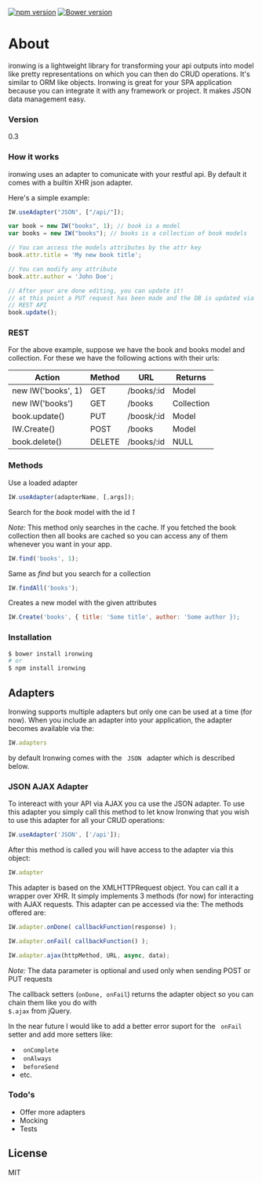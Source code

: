 [![npm version](https://badge.fury.io/js/ironwing.svg)](http://badge.fury.io/js/ironwing)
[![Bower version](https://badge.fury.io/bo/ironwing.svg)](http://badge.fury.io/bo/ironwing)

# About

ironwing is a lightweight library for transforming your api outputs into model like pretty representations on which you can then do CRUD operations. It's similar to ORM like objects. Ironwing is great for your SPA application because you can integrate it with any framework or project. It makes JSON data management easy.

### Version
0.3

### How it works
ironwing uses an adapter to comunicate with your restful api. By default it comes with a builtin XHR json adapter.

Here's a simple example:
```js
IW.useAdapter("JSON", ["/api/"]);

var book = new IW("books", 1); // book is a model
var books = new IW("books"); // books is a collection of book models

// You can access the models attributes by the attr key
book.attr.title = 'My new book title';

// You can modify any attribute
book.attr.author = 'John Doe';

// After your are done editing, you can update it!
// at this point a PUT request has been made and the DB is updated via the
// REST API
book.update();
```
### REST
For the above example, suppose we have the book and books model and collection. For these we have the following actions with their urls:

| Action            | Method | URL        | Returns    |
| ----------------- | -------|------------|----------- |
| new IW('books', 1) | GET    | /books/:id | Model      |
| new IW('books')    | GET    | /books     | Collection |
| book.update()     | PUT    | /boosk/:id | Model      |
| IW.Create()        | POST   | /books     | Model      |
| book.delete()     | DELETE | /books/:id | NULL       |


### Methods
Use a loaded adapter
```js
IW.useAdapter(adapterName, [,args]);
```
Search for the <i>book</i> model with the id <i>1</i>

<i>Note:</i> This method only searches in the cache. If you fetched the book collection then all books are cached so you can access any of them whenever you want in your app.
```js
IW.find('books', 1);
```
Same as <i> find </i> but you search for a collection
```js
IW.findAll('books');
```

Creates a new model with the given attributes
```js
IW.Create('books', { title: 'Some title', author: 'Some author });
```

### Installation

```sh
$ bower install ironwing
# or
$ npm install ironwing
```

## Adapters
Ironwing supports multiple adapters but only one can be used at a time (for now).
When you include an adapter into your application, the adapter becomes available via the:
```js
IW.adapters
```
by default Ironwing comes with the <code> JSON </code> adapter which is described below.
### JSON AJAX Adapter
To intereact with your API via AJAX you ca use the JSON adapter. To use this adapter you simply call this method to let know Ironwing that you wish to use this adapter for all your CRUD operations:
```js
IW.useAdapter('JSON', ['/api']);
```
After this method is called you will have access to the adapter via this object:
```js
IW.adapter
```
This adapter is based on the XMLHTTPRequest object. You can call it a wrapper over XHR. It simply implements 3 methods (for now) for interacting with AJAX requests. This adapter can pe accessed via the:
The methods offered are:
```js
IW.adapter.onDone( callbackFunction(response) );
```
```js
IW.adapter.onFail( callbackFunction() );
```
```js
IW.adapter.ajax(httpMethod, URL, async, data);
```
<i>Note:</i> The data parameter is optional and used only when sending POST or PUT requests

The callback setters (<code>onDone, onFail</code>) returns the adapter object so you can chain them like you do with <code> $.ajax</code> from jQuery.

In the near future I would like to add a better error suport for the <code> onFail </code> setter and add more setters like:
- <code> onComplete </code>
- <code> onAlways </code>
- <code> beforeSend </code>
- etc.

### Todo's

 - Offer more adapters
 - Mocking
 - Tests

License
----

MIT
